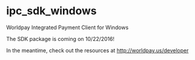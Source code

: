 # ipc_sdk_windows
Worldpay Integrated Payment Client for Windows


The SDK package is coming on 10/22/2016!

In the meantime, check out the resources at http://worldpay.us/developer
